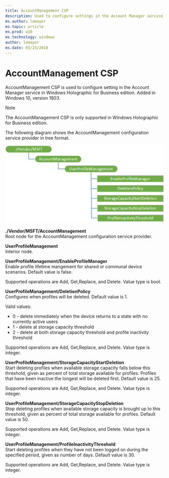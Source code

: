 ```yaml
---
title: AccountManagement CSP
description: Used to configure settings in the Account Manager service
ms.author: lomayor
ms.topic: article
ms.prod: w10
ms.technology: windows
author: lomayor
ms.date: 03/23/2018
---
```


# AccountManagement CSP 


AccountManagement CSP is used to configure setting in the Account Manager service in Windows Holographic for Business edition. Added in Windows 10, version 1803.

> [!Note]  
> The AccountManagement CSP is only supported in Windows Holographic for Business edition.


The following diagram shows the AccountManagement configuration service provider in tree format.

![accountmanagement csp](images/provisioning-csp-accountmanagement.png)

<a href="" id="accountmanagement"></a>**./Vendor/MSFT/AccountManagement**  
Root node for the AccountManagement configuration service provider.

<a href="" id="accountmanagement-userprofilemanagemen-enableprofilemanager"></a>**UserProfileManagement**  
Interior node. 

<a href="" id="accountmanagement-userprofilemanagement-deletionpolicy"></a>**UserProfileManagement/EnableProfileManager**  
Enable profile lifetime mangement for shared or communal device scenarios. Default value is false.

Supported operations are Add, Get,Replace, and Delete. Value type is bool.

<a href="" id="accountmanagement-userprofilemanagement-storagecapacitystartdeletion"></a>**UserProfileManagement/DeletionPolicy**  
Configures when profiles will be deleted. Default value is 1.

Valid values:  

-  0 - delete immediately when the device returns to a state with no currently active users
-  1 - delete at storage capacity threshold
-  2 - delete at both storage capacity threshold and profile inactivity threshold

Supported operations are Add, Get,Replace, and Delete. Value type is integer.

<a href="" id="accountmanagement-userprofilemanagement-storagecapacitystopdeletion"></a>**UserProfileManagement/StorageCapacityStartDeletion**  
Start deleting profiles when available storage capacity falls below this threshold, given as percent of total storage available for profiles. Profiles that have been inactive the longest will be deleted first. Default value is 25.

Supported operations are Add, Get,Replace, and Delete. Value type is integer.

<a href="" id="accountmanagement-userprofilemanagement-storagecapacitystopdeletion"></a>**UserProfileManagement/StorageCapacityStopDeletion**  
Stop deleting profiles when available storage capacity is brought up to this threshold, given as percent of total storage available for profiles. Default value is 50.

Supported operations are Add, Get,Replace, and Delete. Value type is integer.

<a href="" id="accountmanagement-userprofilemanagement-profileinactivitythreshold"></a>**UserProfileManagement/ProfileInactivityThreshold**  
Start deleting profiles when they have not been logged on during the specified period, given as number of days. Default value is 30.

Supported operations are Add, Get,Replace, and Delete. Value type is integer.
